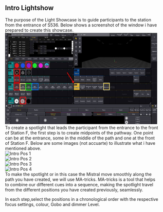 ## Intro Lightshow 
The purpose of the Light Showcase is to guide participants to the station from the entrance of S536. Below shows a screenshot of the window i have prepared to create this showcase.<br>
<img src="Captures/IntroMA3Window.png" alt="Intro MA3 Window" width="500" height="300"/>
<br>
To create a spotlight that leads the participant from the entrance to the front of Station F, the first step is to create midpoints of the pathway. One point can be at the entrance, some in the middle of the path and one at the front of Station F. Below are some images (not accuarte) to illustrate what i have mentioned above.<br>
<img src="Captures/" alt="Intro Pos 1" width="500" height="300"/>
<br>
<img src="Captures/" alt="Intro Pos 2" width="500" height="300"/>
<br>
<img src="Captures/" alt="Intro Pos 3" width="500" height="300"/>
<br>
<img src="Captures/" alt="Intro Pos 4" width="500" height="300"/>
<br>
To make the spotlight or in this case the Mistral move smoothly along the path you have created, we will use MA-tricks. MA-tricks is a tool that helps to combine our different cues into a sequence, making the spotlight travel from the different positions you have created previously, seamlessly.<br>

In each step,select the positions in a chronological order with the respective focus settings, colour, Gobo and dimmer Level.
